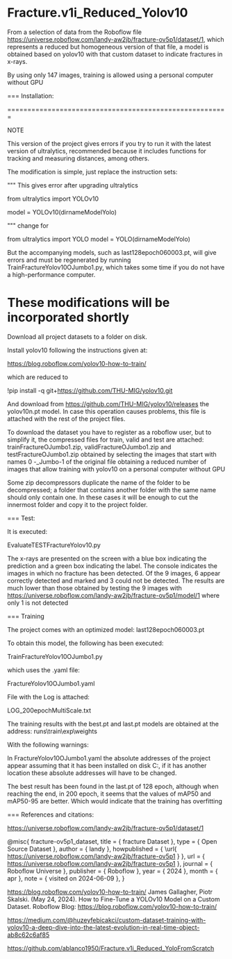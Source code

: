 # Fracture.v1i_Reduced_Yolov10
From a selection of data from the Roboflow file https://universe.roboflow.com/landy-aw2jb/fracture-ov5p1/dataset/1, which represents a reduced but homogeneous version of that file, a model is obtained based on yolov10 with that custom dataset to indicate fractures in x-rays.

By using only 147 images, training is allowed using a personal computer without GPU

===
Installation:

=======================================================

NOTE

This version of the project gives errors if you try to run it with the latest version of ultralytics, recommended because it includes functions for tracking and measuring distances, among others.

The modification is simple, just replace the instruction sets:

""" This gives error after upgrading ultralytics

from ultralytics import YOLOv10

model = YOLOv10(dirnameModelYolo)

"""
change for

from ultralytics import YOLO
model = YOLO(dirnameModelYolo)

But the accompanying models, such as last128epoch060003.pt, will give errors and must be regenerated by running
TrainFractureYolov10OJumbo1.py, which takes some time if you do not have a high-performance computer.

These modifications will be incorporated shortly
=======================================================

Download all project datasets to a folder on disk.

Install yolov10 following the instructions given at:

https://blog.roboflow.com/yolov10-how-to-train/

which are reduced to

 !pip install -q git+https://github.com/THU-MIG/yolov10.git

And download from https://github.com/THU-MIG/yolov10/releases the yolov10n.pt model. In case this operation causes problems, this file is attached with the rest of the project files.

To download the dataset you have to register as a roboflow user, but to simplify it, the compressed files for train, valid and test are attached: trainFractureOJumbo1.zip, validFractureOJumbo1.zip and testFractureOJumbo1.zip obtained by selecting the images that start with names 0 -_Jumbo-1 of the original file obtaining a reduced number of images that allow training with yolov10 on a personal computer without GPU

Some zip decompressors duplicate the name of the folder to be decompressed; a folder that contains another folder with the same name should only contain one. In these cases it will be enough to cut the innermost folder and copy it to the project folder.

===
Test:

It is executed:

EvaluateTESTFractureYolov10.py

The x-rays are presented on the screen with a blue box indicating the prediction and a green box indicating the label. The console indicates the images in which no fracture has been detected.
Of the 9 images, 6 appear correctly detected and marked and 3 could not be detected.
The results are much lower than those obtained by testing the 9 images with https://universe.roboflow.com/landy-aw2jb/fracture-ov5p1/model/1 where only 1 is not detected

===
 Training

The project comes with an optimized model: last128epoch060003.pt

To obtain this model, the following has been executed:

TrainFractureYolov10OJumbo1.py

which uses the .yaml file:

FractureYolov10OJumbo1.yaml

File with the Log is attached:

LOG_200epochMultiScale.txt

The training results with the best.pt and last.pt models are obtained at the address:
runs\train\exp\weights

With the following warnings:

In FractureYolov10OJumbo1.yaml the absolute addresses of the project appear assuming that it has been installed on disk C:, if it has another location these absolute addresses will have to be changed.

The best result has been found in the last.pt of 128 epoch, although when reaching the end, in 200 epoch, it seems that the values ​​of mAP50 and mAP50-95 are better. Which would indicate that the training has overfitting

===
References and citations:

https://universe.roboflow.com/landy-aw2jb/fracture-ov5p1/dataset/1

@misc{
                            fracture-ov5p1_dataset,
                            title = { fracture Dataset },
                            type = { Open Source Dataset },
                            author = { landy },
                            howpublished = { \url{ https://universe.roboflow.com/landy-aw2jb/fracture-ov5p1 } },
                            url = { https://universe.roboflow.com/landy-aw2jb/fracture-ov5p1 },
                            journal = { Roboflow Universe },
                            publisher = { Roboflow },
                            year = { 2024 },
                            month = { apr },
                            note = { visited on 2024-06-09 },
                            }

https://blog.roboflow.com/yolov10-how-to-train/
James Gallagher, Piotr Skalski. (May 24, 2024). How to Fine-Tune a YOLOv10 Model on a Custom Dataset. Roboflow Blog: https://blog.roboflow.com/yolov10-how-to-train/

https://medium.com/@huzeyfebicakci/custom-dataset-training-with-yolov10-a-deep-dive-into-the-latest-evolution-in-real-time-object-ab8c62c6af85

https://github.com/ablanco1950/Fracture.v1i_Reduced_YoloFromScratch
